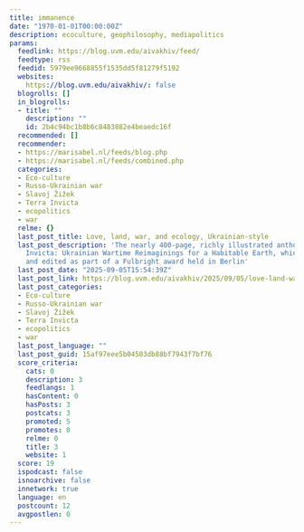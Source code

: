 ```yaml
---
title: immanence
date: "1970-01-01T00:00:00Z"
description: ecoculture, geophilosophy, mediapolitics
params:
  feedlink: https://blog.uvm.edu/aivakhiv/feed/
  feedtype: rss
  feedid: 5979ee9668855f1535dd5f81279f5192
  websites:
    https://blog.uvm.edu/aivakhiv/: false
  blogrolls: []
  in_blogrolls:
  - title: ""
    description: ""
    id: 2b4c94bc1b8b6c8483882e4beaedc16f
  recommended: []
  recommender:
  - https://marisabel.nl/feeds/blog.php
  - https://marisabel.nl/feeds/combined.php
  categories:
  - Eco-culture
  - Russo-Ukrainian war
  - Slavoj Žižek
  - Terra Invicta
  - ecopolitics
  - war
  relme: {}
  last_post_title: Love, land, war, and ecology, Ukrainian-style
  last_post_description: 'The nearly 400-page, richly illustrated anthology Terra
    Invicta: Ukrainian Wartime Reimaginings for a Habitable Earth, which I conceived
    and edited as part of a Fulbright award held in Berlin'
  last_post_date: "2025-09-05T15:54:39Z"
  last_post_link: https://blog.uvm.edu/aivakhiv/2025/09/05/love-land-war-and-ecology-ukrainian-style/
  last_post_categories:
  - Eco-culture
  - Russo-Ukrainian war
  - Slavoj Žižek
  - Terra Invicta
  - ecopolitics
  - war
  last_post_language: ""
  last_post_guid: 15af97eee5b04503db88bf7943f7bf76
  score_criteria:
    cats: 0
    description: 3
    feedlangs: 1
    hasContent: 0
    hasPosts: 3
    postcats: 3
    promoted: 5
    promotes: 0
    relme: 0
    title: 3
    website: 1
  score: 19
  ispodcast: false
  isnoarchive: false
  innetwork: true
  language: en
  postcount: 12
  avgpostlen: 0
---
```

